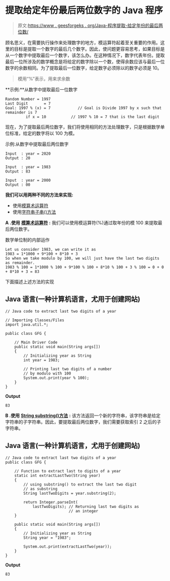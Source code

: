 # 提取给定年份最后两位数字的 Java 程序

> 原文:[https://www . geesforgeks . org/Java-程序提取-给定年份的最后两位数/](https://www.geeksforgeeks.org/java-program-to-extract-last-two-digits-of-a-given-year/)

顾名思义，在需要执行操作来处理数字的地方，模运算符起着至关重要的作用。这里的目标是提取一个数字的最后几个数字。因此，使问题更容易思考，如果目标是从一个数字中提取最后一个数字，该怎么办。在这种情况下，数字代表年份。提取最后一位所涉及的数学概念是将给定的数字除以一个数，使得余数应该与最后一位数字的余数相同。为了提取最后一位数字，给定数字必须除以的数字必须是 10。

> 模用“%”表示，用来求余数

**示例:**从数字中提取最后一位数字

```
Random Number = 1997
Last Digit       = 7
Goal: 1997 % (x) = 7            // Goal is Divide 1997 by x such that remainder is 7
         if x = 10           // 1997 % 10 = 7 that is the last digit    

```

现在，为了提取最后两位数字，我们将使用相同的方法处理数字，只是根据数学单位标准，给定的数字将以 100 为模。

示例:从数字中提取最后两位数字

```
Input  : year = 2020
Output : 20

Input  : year = 1983
Output : 83

Input  : year = 2000
Output : 00

```

**我们可以用两种不同的方法来实现:**

*   使用[模算术运算符](https://www.geeksforgeeks.org/operators-in-java/#Arithmetic%20Operators)
*   使用[字符串子串()方法](https://www.geeksforgeeks.org/substring-in-java/)

**A .使用** [**模算术运算符**](https://www.geeksforgeeks.org/operators-in-java/#Arithmetic%20Operators) **:** 我们可以使用模运算符(%)通过取年份的模 100 来提取最后两位数字。

数学单位制的内部运作

```
Let us consider 1983, we can write it as 
1983 = 1*1000 + 9*100 + 8*10 + 3
So when we take modulo by 100, we will just have the last two digits as remainder.
1983 % 100 = 1*1000 % 100 + 9*100 % 100 + 8*10 % 100 + 3 % 100 = 0 + 0 + 8*10 + 3 = 83
```

下面描述上述方法的实现

## Java 语言(一种计算机语言，尤用于创建网站)

```
// Java code to extract last two digits of a year

// Importing Classes/Files
import java.util.*;

public class GFG {

    // Main Driver Code
    public static void main(String args[])
    {
        // Initializing year as String
        int year = 1983;

        // Printing last two digits of a number
        // by modulo with 100
        System.out.print(year % 100);
    }
}
```

**Output**

```
83
```

**B .使用** [**String substring()方法**](https://www.geeksforgeeks.org/substring-in-java/) **:** 该方法返回一个新的字符串，该字符串是给定字符串的子字符串。因此，要提取最后两位数字，我们需要获取索引 2 之后的子字符串。

## Java 语言(一种计算机语言，尤用于创建网站)

```
// Java code to extract last two digits of a year
public class GFG {

    // Function to extract last to digits of a year
    static int extractLastTwo(String year)
    {
        // using substring() to extract the last two digit
        // as substring
        String lastTwoDigits = year.substring(2);

        return Integer.parseInt(
            lastTwoDigits); // Returning last two digits as
                            // an integer
    }

    public static void main(String args[])
    {
        // Initializing year as String
        String year = "1983";

        System.out.print(extractLastTwo(year));
    }
}
```

**Output**

```
83
```